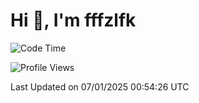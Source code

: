 # Hi 👋, I'm fffzlfk

<!--START_SECTION:waka-->
![Code Time](http://img.shields.io/badge/Code%20Time-1%2C104%20hrs%2043%20mins-blue)

![Profile Views](http://img.shields.io/badge/Profile%20Views-0-blue)


 Last Updated on 07/01/2025 00:54:26 UTC
<!--END_SECTION:waka-->
